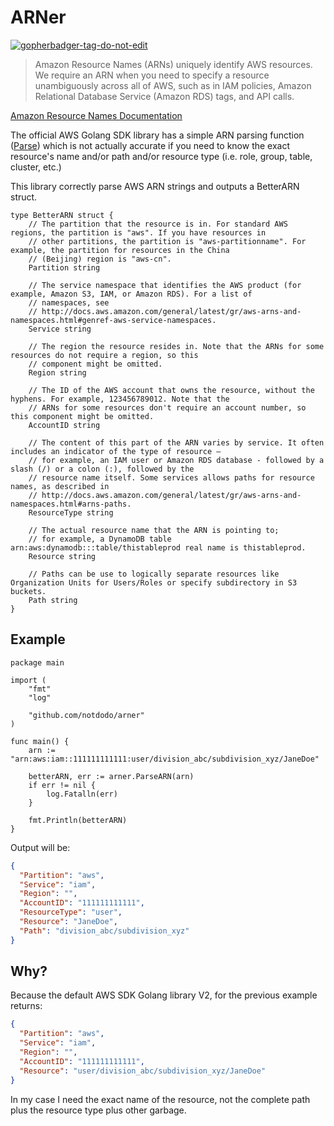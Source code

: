 # ARNer

<a href='https://github.com/jpoles1/gopherbadger' target='_blank'>![gopherbadger-tag-do-not-edit](https://img.shields.io/badge/Go%20Coverage-93%25-brightgreen.svg?longCache=true&style=flat)</a>

> Amazon Resource Names (ARNs) uniquely identify AWS resources. We require an ARN when you need to specify a resource unambiguously across all of AWS, such as in IAM policies, Amazon Relational Database Service (Amazon RDS) tags, and API calls.

[Amazon Resource Names Documentation](https://docs.aws.amazon.com/general/latest/gr/aws-arns-and-namespaces.html)

The official AWS Golang SDK library has a simple ARN parsing function ([Parse](https://pkg.go.dev/github.com/aws/aws-sdk-go-v2@v1.16.11/aws/arn#Parse)) which is not actually accurate if you need to know the exact resource's name and/or path and/or resource type (i.e. role, group, table, cluster, etc.)

This library correctly parse AWS ARN strings and outputs a BetterARN struct.

```golang
type BetterARN struct {
	// The partition that the resource is in. For standard AWS regions, the partition is "aws". If you have resources in
	// other partitions, the partition is "aws-partitionname". For example, the partition for resources in the China
	// (Beijing) region is "aws-cn".
	Partition string

	// The service namespace that identifies the AWS product (for example, Amazon S3, IAM, or Amazon RDS). For a list of
	// namespaces, see
	// http://docs.aws.amazon.com/general/latest/gr/aws-arns-and-namespaces.html#genref-aws-service-namespaces.
	Service string

	// The region the resource resides in. Note that the ARNs for some resources do not require a region, so this
	// component might be omitted.
	Region string

	// The ID of the AWS account that owns the resource, without the hyphens. For example, 123456789012. Note that the
	// ARNs for some resources don't require an account number, so this component might be omitted.
	AccountID string

	// The content of this part of the ARN varies by service. It often includes an indicator of the type of resource —
	// for example, an IAM user or Amazon RDS database - followed by a slash (/) or a colon (:), followed by the
	// resource name itself. Some services allows paths for resource names, as described in
	// http://docs.aws.amazon.com/general/latest/gr/aws-arns-and-namespaces.html#arns-paths.
	ResourceType string

	// The actual resource name that the ARN is pointing to;
	// for example, a DynamoDB table arn:aws:dynamodb:::table/thistableprod real name is thistableprod.
	Resource string

	// Paths can be use to logically separate resources like Organization Units for Users/Roles or specify subdirectory in S3 buckets.
	Path string
}
```

## Example

```golang
package main

import (
	"fmt"
	"log"

	"github.com/notdodo/arner"
)

func main() {
	arn := "arn:aws:iam::111111111111:user/division_abc/subdivision_xyz/JaneDoe"

	betterARN, err := arner.ParseARN(arn)
	if err != nil {
		log.Fatalln(err)
	}

	fmt.Println(betterARN)
}
```

Output will be:

```json
{
  "Partition": "aws",
  "Service": "iam",
  "Region": "",
  "AccountID": "111111111111",
  "ResourceType": "user",
  "Resource": "JaneDoe",
  "Path": "division_abc/subdivision_xyz"
}
```

## Why?

Because the default AWS SDK Golang library V2, for the previous example returns:

```json
{
  "Partition": "aws",
  "Service": "iam",
  "Region": "",
  "AccountID": "111111111111",
  "Resource": "user/division_abc/subdivision_xyz/JaneDoe"
}
```

In my case I need the exact name of the resource, not the complete path plus the resource type plus other garbage.
